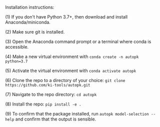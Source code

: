 

Installation instructions:

(1) If you don't have Python 3.7+, then download and install Anaconda/miniconda.

(2) Make sure git is installed.

(3) Open the Anaconda command prompt or a terminal where conda is accessible.

(4) Make a new virtual environment with `conda create -n autopk python=3.7`

(5) Activate the virtual environment with `conda activate autopk`

(6) Clone the repo to a directory of your choice: `git clone https://github.com/ki-tools/autopk.git`

(7) Navigate to the repo directory: `cd autopk`

(8) Install the repo: `pip install -e .`

(9) To confirm that the package installed, run `autopk model-selection --help` and confirm that the output is sensible.
